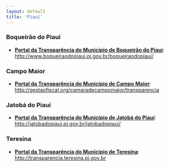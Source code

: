```yaml
---
layout: default
title: 'Piauí'
---
```


### Boqueirão do Piauí

- **[Portal da Transparência do Município de Boqueirão do Piauí](http://www.boqueiraodopiaui.pi.gov.br/boqueiraodopiaui/)**: http://www.boqueiraodopiaui.pi.gov.br/boqueiraodopiaui/

### Campo Maior

- **[Portal da Transparência do Município de Campo Maior](http://gestaofiscal.org/camaradecampomaior/transparencia)**: http://gestaofiscal.org/camaradecampomaior/transparencia

### Jatobá do Piauí

- **[Portal da Transparência do Município de Jatobá do Piauí](http://jatobadopiaui.pi.gov.br/jatobadopiaui/)**: http://jatobadopiaui.pi.gov.br/jatobadopiaui/

### Teresina

- **[Portal da Transparência do Município de Teresina](http://transparencia.teresina.pi.gov.br)**: http://transparencia.teresina.pi.gov.br
